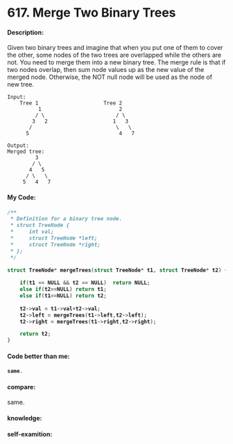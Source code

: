 <h1>617. Merge Two Binary Trees</h1>

<h4>Description:</h4>
Given two binary trees and imagine that when you put one of them to cover the other, some nodes of the two trees are overlapped while the others are not.
You need to merge them into a new binary tree. 
The merge rule is that if two nodes overlap, then sum node values up as the new value of the merged node.
Otherwise, the NOT null node will be used as the node of new tree.


```
Input: 
	Tree 1                     Tree 2                  
          1                         2                             
         / \                       / \                            
        3   2                     1   3                        
       /                           \   \                      
      5                             4   7                  
      
Output:
Merged tree:
	     3
	    / \
	   4   5
	  / \   \ 
	 5   4   7
```   


<h4>My Code:<h4>

```c
/**
 * Definition for a binary tree node.
 * struct TreeNode {
 *     int val;
 *     struct TreeNode *left;
 *     struct TreeNode *right;
 * };
 */

struct TreeNode* mergeTrees(struct TreeNode* t1, struct TreeNode* t2) {
    
    if(t1 == NULL && t2 == NULL)  return NULL;
    else if(t2==NULL) return t1;
    else if(t1==NULL) return t2;
    
    t2->val = t1->val+t2->val;
    t2->left = mergeTrees(t1->left,t2->left);
    t2->right = mergeTrees(t1->right,t2->right);

    return t2;
}
```


<h4>Code better than me:<h4>

```c
same.
```


<h4>compare:</h4>
same.


<h4>knowledge:</h4>


<h4>self-examition:</h4>


